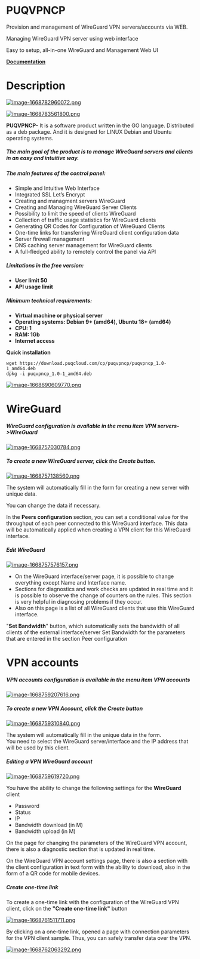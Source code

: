 # PUQVPNCP
Provision and management of WireGuard VPN servers/accounts via WEB.

Managing WireGuard VPN server using web interface

Easy to setup, all-in-one WireGuard and Management Web UI

[**Documentation**](https://panel.puqcloud.com/link.php?id=42")

# Description
[![image-1668782960072.png](https://doc.puq.info/uploads/images/gallery/2022-11/scaled-1680-/image-1668782960072.png)](https://panel.puqcloud.com/link.php?id=42 "https://panel.puqcloud.com/link.php?id=42")

[![image-1668783561800.png](https://doc.puq.info/uploads/images/gallery/2022-11/scaled-1680-/image-1668783561800.png)](https://www.wireguard.com/ "https://www.wireguard.com/")

****PUQVPNCP**-** It is a software product written in the GO language. Distributed as a deb package. And it is designed for LINUX Debian and Ubuntu operating systems.

##### The main goal of the product is to manage WireGuard servers and clients in an easy and intuitive way.

##### **The main features of the control panel:**

- Simple and Intuitive Web Interface
- Integrated SSL Let’s Encrypt
- Creating and managment servers WireGuard
- Creating and Managing WireGuard Server Clients
- Possibility to limit the speed of clients WireGuard
- Collection of traffic usage statistics for WireGuard clients
- Generating QR Codes for Configuration of WireGuard Clients
- One-time links for transferring WireGuard client configuration data
- Server firewall management
- DNS caching server management for WireGuard clients
- A full-fledged ability to remotely control the panel via API

##### **Limitations in the free version:**

- **User limit 50**
- **API usage limit**

##### **Minimum technical requirements:**

- **Virtual machine or physical server**
- **Operating systems: Debian 9+ (amd64), Ubuntu 18+ (amd64)**
- **CPU: 1**
- **RAM: 1Gb**
- **Internet access**

**Quick installation**

```shell
wget https://download.puqcloud.com/cp/puqvpncp/puqvpncp_1.0-1_amd64.deb
dpkg -i puqvpncp_1.0-1_amd64.deb
```

[![image-1668690609770.png](https://doc.puq.info/uploads/images/gallery/2022-11/scaled-1680-/image-1668690609770.png)](https://doc.puq.info/uploads/images/gallery/2022-11/image-1668690609770.png)

# WireGuard

##### WireGuard configuration is available in the menu item **VPN servers-&gt;WireGuard**

[![image-1668757030784.png](https://doc.puq.info/uploads/images/gallery/2022-11/scaled-1680-/image-1668757030784.png)](https://doc.puq.info/uploads/images/gallery/2022-11/image-1668757030784.png)

##### To create a new WireGuard server, click the Create button.

[![image-1668757138560.png](https://doc.puq.info/uploads/images/gallery/2022-11/scaled-1680-/image-1668757138560.png)](https://doc.puq.info/uploads/images/gallery/2022-11/image-1668757138560.png)

The system will automatically fill in the form for creating a new server with unique data.

You can change the data if necessary.

In the **Peers configuration** section, you can set a conditional value for the throughput of each peer connected to this WireGuard interface. This data will be automatically applied when creating a VPN client for this WireGuard interface.

##### Edit WireGuard

[![image-1668757576157.png](https://doc.puq.info/uploads/images/gallery/2022-11/scaled-1680-/image-1668757576157.png)](https://doc.puq.info/uploads/images/gallery/2022-11/image-1668757576157.png)

- On the WireGuard interface/server page, it is possible to change everything except Name and Interface name.
- Sections for diagnostics and work checks are updated in real time and it is possible to observe the change of counters on the rules. This section is very helpful in diagnosing problems if they occur.
- Also on this page is a list of all WireGuard clients that use this WireGuard interface.

"**Set Bandwidth**" button, which automatically sets the bandwidth of all clients of the external interface/server Set Bandwidth for the parameters that are entered in the section Peer configuration

# VPN accounts

##### VPN accounts configuration is available in the menu item **VPN accounts**

[![image-1668759207616.png](https://doc.puq.info/uploads/images/gallery/2022-11/scaled-1680-/image-1668759207616.png)](https://doc.puq.info/uploads/images/gallery/2022-11/image-1668759207616.png)

##### To create a new VPN Account, click the Create button

[![image-1668759310840.png](https://doc.puq.info/uploads/images/gallery/2022-11/scaled-1680-/image-1668759310840.png)](https://doc.puq.info/uploads/images/gallery/2022-11/image-1668759310840.png)

The system will automatically fill in the unique data in the form.   
You need to select the WireGuard server/interface and the IP address that will be used by this client.

##### Editing a VPN **WireGuard** account

[![image-1668759619720.png](https://doc.puq.info/uploads/images/gallery/2022-11/scaled-1680-/image-1668759619720.png)](https://doc.puq.info/uploads/images/gallery/2022-11/image-1668759619720.png)

You have the ability to change the following settings for the **WireGuard** client

- Password
- Status
- IP
- Bandwidth download (in M)
- Bandwidth upload (in M)

On the page for changing the parameters of the WireGuard VPN account, there is also a diagnostic section that is updated in real time.

On the WireGuard VPN account settings page, there is also a section with the client configuration in text form with the ability to download, also in the form of a QR code for mobile devices.

##### Create one-time link 

To create a one-time link with the configuration of the WireGuard VPN client, click on the **"Create one-time link"** button

[![image-1668761511711.png](https://doc.puq.info/uploads/images/gallery/2022-11/scaled-1680-/image-1668761511711.png)](https://doc.puq.info/uploads/images/gallery/2022-11/image-1668761511711.png)

<p class="callout info">By clicking on a one-time link, opened a page with connection parameters for the VPN client sample. Thus, you can safely transfer data over the VPN.</p>

[![image-1668762063292.png](https://doc.puq.info/uploads/images/gallery/2022-11/scaled-1680-/image-1668762063292.png)](https://doc.puq.info/uploads/images/gallery/2022-11/image-1668762063292.png)
